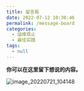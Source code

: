 ```yaml
---
title: 留言板
date: 2022-07-12 10:38:46
permalink: /message-board
categories:
  - 运维观止
  - 最佳实践
tags:
  - null
---
```


**你可以在这里留下想说的内容。**

![image_20220721_104148](https://tvax2.sinaimg.cn/large/008k1Yt0ly1h4fjrzjjdwj31hc0u0ao5.jpg)